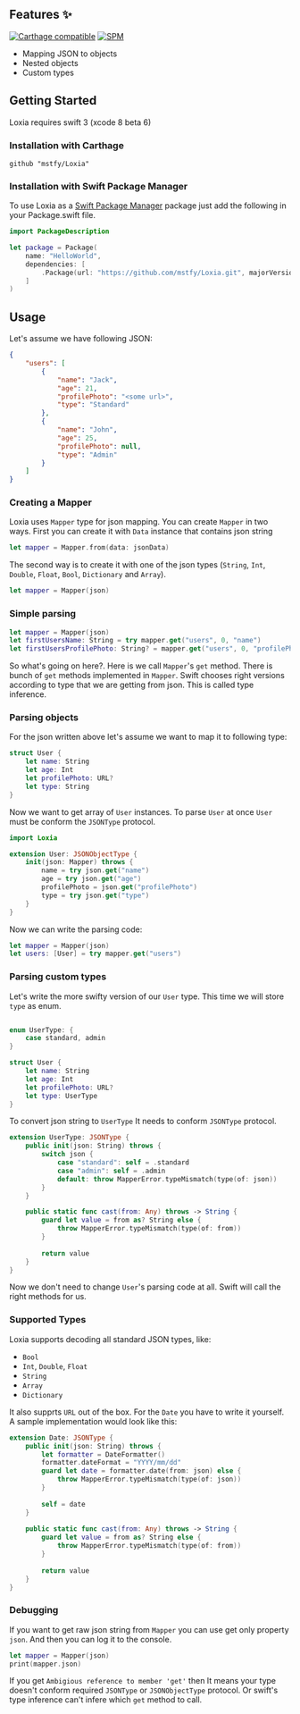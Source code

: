 ## Features :sparkles:
[![Carthage compatible](https://img.shields.io/badge/Carthage-compatible-4BC51D.svg)](https://github.com/Carthage/Carthage) 
[![SPM](https://img.shields.io/badge/SPM-compatible-brightgreen.svg)](https://github.com/apple/swift-package-manager)

* Mapping JSON to objects
* Nested objects
* Custom types

## Getting Started

Loxia requires swift 3 (xcode 8 beta 6)

### Installation with Carthage

```
github "mstfy/Loxia"
```

### Installation with Swift Package Manager

To use Loxia as a [Swift Package Manager](https://swift.org/package-manager/) package just add the following in your Package.swift file.

``` swift
import PackageDescription

let package = Package(
    name: "HelloWorld",
    dependencies: [
        .Package(url: "https://github.com/mstfy/Loxia.git", majorVersion: 0)
    ]
)
```

## Usage

Let's assume we have following JSON:

``` JSON
{
    "users": [
        {
            "name": "Jack",
            "age": 21,
            "profilePhoto": "<some url>",
            "type": "Standard"
        },
        {
            "name": "John",
            "age": 25,
            "profilePhoto": null,
            "type": "Admin"
        }
    ]
}
```

### Creating a Mapper

Loxia uses `Mapper` type for json mapping. You can create `Mapper` in two ways. First you can create it with `Data` instance that contains json string

``` swift
let mapper = Mapper.from(data: jsonData)
```

The second way is to create it with one of the json types (`String`, `Int`, `Double`, `Float`, `Bool`, `Dictionary` and `Array`).
``` swift
let mapper = Mapper(json)
```

### Simple parsing

``` swift
let mapper = Mapper(json)
let firstUsersName: String = try mapper.get("users", 0, "name")
let firstUsersProfilePhoto: String? = mapper.get("users", 0, "profilePhoto")
```

So what's going on here?. Here is we call `Mapper`'s `get` method. There is bunch of `get` methods implemented in `Mapper`. Swift chooses right versions according to type that we are getting from json. This is called type inference. 

### Parsing objects

For the json written above let's assume we want to map it to following type:

``` swift
struct User {
    let name: String
    let age: Int
    let profilePhoto: URL?
    let type: String
}
```

Now we want to get array of `User` instances. To parse `User` at once `User` must be conform the `JSONType` protocol.

``` swift
import Loxia

extension User: JSONObjectType {
    init(json: Mapper) throws {
        name = try json.get("name")
        age = try json.get("age")
        profilePhoto = json.get("profilePhoto")
        type = try json.get("type")
    }
}
```

Now we can write the parsing code:

``` swift
let mapper = Mapper(json)
let users: [User] = try mapper.get("users")
```

### Parsing custom types

Let's write the more swifty version of our `User` type. This time we will store `type` as enum.

``` swift

enum UserType: {
    case standard, admin
}

struct User {
    let name: String
    let age: Int
    let profilePhoto: URL?
    let type: UserType
}
```

To convert json string to `UserType` It needs to conform `JSONType` protocol.

``` swift
extension UserType: JSONType {
    public init(json: String) throws {
        switch json {
            case "standard": self = .standard
            case "admin": self = .admin
            default: throw MapperError.typeMismatch(type(of: json))
        }
    }

    public static func cast(from: Any) throws -> String {
        guard let value = from as? String else {
            throw MapperError.typeMismatch(type(of: from))
        }
        
        return value
    }
}
```

Now we don't need to change `User`'s parsing code at all. Swift will call the right methods for us. 

### Supported Types

Loxia supports decoding all standard JSON types, like:

- `Bool`
- `Int`, `Double`, `Float`
- `String`
- `Array`
- `Dictionary`

It also supprts `URL` out of the box. For the `Date` you have to write it yourself. A sample implementation would look like this:

``` swift
extension Date: JSONType {
    public init(json: String) throws {
        let formatter = DateFormatter()
        formatter.dateFormat = "YYYY/mm/dd"
        guard let date = formatter.date(from: json) else {
            throw MapperError.typeMismatch(type(of: json))
        }
        
        self = date
    }
    
    public static func cast(from: Any) throws -> String {
        guard let value = from as? String else {
            throw MapperError.typeMismatch(type(of: from))
        }
        
        return value
    }
}
```

### Debugging

If you want to get raw json string from `Mapper` you can use get only property `json`. And then you can log it to the console.

``` swift
let mapper = Mapper(json)
print(mapper.json)
```

If you get `Ambigious reference to member 'get'` then It means your type doesn't conform required `JSONType` or `JSONObjectType` protocol. Or swift's type inference can't infere which `get` method to call.



